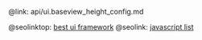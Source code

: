 @link: api/ui.baseview_height_config.md

@seolinktop: [best ui framework](https://webix.com)
@seolink: [javascript list](https://webix.com/widget/list/)